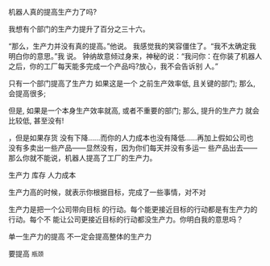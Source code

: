 机器人真的提高生产力了吗?

我想有个部门的生产力提升了百分之三十六。

 “那么，生产力并没有真的提高。”他说。
 我感觉我的笑容僵住了。“我不太确定我明白你的意思。”我
说。
 钟纳故意倾过身来，神秘的说：“我问你：在你装了机器人
之后，你的工厂每天能多完成一个产品吗?放心，我不会告诉别
人。”


只有一个部门提高了生产力 
如果这是一个 之前生产效率低, 且关键的部门;
那么, 会提高很多;

但是, 如果是一个本身生产效率就高, 或者不重要的部门;
那么, 提升的生产力 就会比较低, 甚至没有!


，但是如果存货
没有下降……而你的人力成本也没有降低……再加上假如公司也
没有多卖出一些产品——显然没有，因为你们每天并没有多运一
些产品出去——那么你就不能说，机器人提高了工厂的生产力。


生产力 
库存
人力成本



生产力高的时候，就表示你根据目标，完成了一些事情，对不对


生产力是把一个公司带向目标
的行动。每个能更接近目标的行动都是有生产力的行动。每个不
能让公司更接近目标的行动都没生产力。你明白我的意思吗？

单一生产力的提高
不一定会提高整体的生产力

要提高 `瓶颈`




